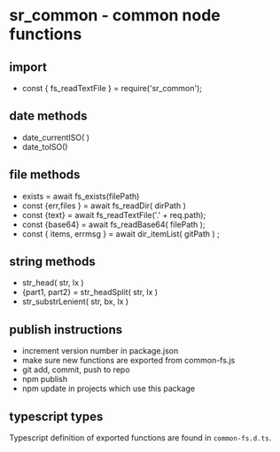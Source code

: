 # sr_common - common node functions

## import
* const { fs_readTextFile } = require('sr_common');

## date methods
* date_currentISO( )
* date_toISO() 

## file methods
* exists = await fs_exists(filePath) 
* const {err,files } = await fs_readDir( dirPath )
* const {text} = await fs_readTextFile('.' + req.path);
* const {base64} = await fs_readBase64( filePath );
* const { items, errmsg } = await dir_itemList( gitPath ) ;

## string methods
* str_head( str, lx )
* {part1, part2} = str_headSplit( str, lx )
* str_substrLenient( str, bx, lx )

## publish instructions
* increment version number in package.json
* make sure new functions are exported from common-fs.js
* git add, commit, push to repo
* npm publish
* npm update in projects which use this package

## typescript types

Typescript definition of exported functions are found in `common-fs.d.ts`. 
